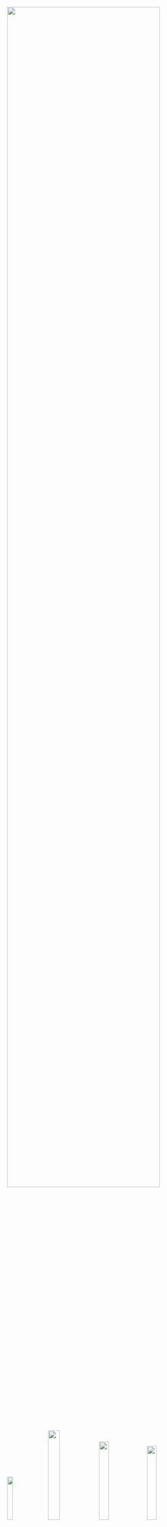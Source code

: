 <div align="center">
<br/>
<a href="https://github.com/InQ-InQ-InQ-InQ-InQ/KUBS"><img src="https://user-images.githubusercontent.com/112257466/209106415-5591b886-9237-4cb2-ab20-23637c65b35b.png" width="83.7%"/></a>


<br/>
<br/>

<a href="https://github.com/InQ-InQ-InQ-InQ-InQ/KUBS/stargazers"><img src="https://img.shields.io/github/stars/InQ-InQ-InQ-InQ-InQ/KUBS?color=EA5504&style=for-the-badge" width="16%"/></a>
<a href="https://github.com/InQ-InQ-InQ-InQ-InQ/KUBS"><img src="https://img.shields.io/badge/version-Beta-black?color=00A051&style=for-the-badge" width="23%"/></a>
<a href="https://github.com/InQ-InQ-InQ-InQ-InQ/KUBS/blob/main/LICENSE"><img src="https://img.shields.io/github/contributors/InQ-InQ-InQ-InQ-InQ/KUBS?color=004EAE&label=Developer&style=for-the-badge" width="21.5%"/></a>
<a href="https://github.com/InQ-InQ-InQ-InQ-InQ/KUBS/graphs/contributors"><img src="https://img.shields.io/github/license/InQ-InQ-InQ-InQ-InQ/KUBS?style=for-the-badge&color=000000" width="20.9%"/></a>

</div>
<br/>

---

# 📝&nbsp;&nbsp;&nbsp;Index

- [📝   Index](#index)
- [🎨   What is KURS](#what-is-kurs)
  - [🚀  Goal](#goal)
- [🔧   Tech Stack](#tech-stack)
- [👷   Implement](#implement)
  - [🔥  FrontEnd](#frontend)
  - [🔥  BackEnd](#backend)
- [👽️   Developers](#️developers)

<br>

---

# 🎨&nbsp;&nbsp;&nbsp;What is KURS

## 🚀&nbsp;&nbsp;Goal
- 도서관을 제외한 교내 전 공간에 대한 대여서비스를 `한 웹사이트로 통합하여 구축`
- 교내 구성원만 가입할 수 있는 `학교 이메일 인증을 통한 회원가입` 서비스 구현
- 날짜별, 시간별 예약 데이터를 DB를 `MySQL과 연동`하여 저장

<br/>
<br/>

---

# 🔧&nbsp;&nbsp;&nbsp;Tech Stack

  <!-- Frontend Stack -->
<table border=""4>
  <th align="center">Role</th>
    <th align="center" colspan="2">Framework</th>
  <tr>
    <td rowspan="8" align="center"><b>FE</td>
    <td><img src="https://upload.wikimedia.org/wikipedia/commons/thumb/a/a7/React-icon.svg/2300px-React-icon.svg.png" width="15px" alt="_icon"/>&nbsp;&nbsp;<b>React</b></td>
    <td>Front-End main framework Using JavaScript</td>
  </tr>
  <tr>
    <td><img src="https://user-images.githubusercontent.com/112257466/209071362-a99be5b3-c9f9-46f2-a12d-d078f59099dd.svg" width="15px" alt="_icon" />&nbsp;&nbsp;<b>React Bootstrap</b></td>
    <td>Load styled components</td>
  </tr>
  <tr>
    <td><img src="https://img.icons8.com/color/480/redux.png" width="15px" alt="_icon" />&nbsp;&nbsp;<b>Redux</td>
    <td>For mapping same piece of application to multiple container components</td>
  </tr>
  <tr>
    <td><img src="https://img.icons8.com/color/480/redux.png" width="15px" alt="_icon" />&nbsp;&nbsp;<b>Redux Toolkit</td>
    <td>Makes it easier to write good Redux applications and speeds up development</td>
  </tr>
    <tr>
      <td><img src="https://upload.wikimedia.org/wikipedia/commons/thumb/e/e3/ESLint_logo.svg/1200px-ESLint_logo.svg.png" width="15px" alt="_icon" />&nbsp;&nbsp;<b>ESLint</td>
    <td>Detect convention violation & Anti-Pattern</td>
  </tr>
  <tr>
    <td><img src="https://user-images.githubusercontent.com/112257466/209071958-ca6f5a8f-a61a-4b27-88f4-f6ac84808430.png" width="15px" alt="_icon" />&nbsp;&nbsp;<b>Axios</td>
    <td>Http Client for Node.Js and Browser</td>
  </tr>
	    <tr>
    <td><img src="https://user-images.githubusercontent.com/112257466/209077244-27be08d0-85f9-4bdc-9efc-c2bf7b6e1229.png" width="14px" alt="_icon" />&nbsp;&nbsp;<b>Moment.js</td>
    <td>JS 설명</td>
	</tr>
		    <tr>
    <td><img src="https://user-images.githubusercontent.com/112257466/209091297-8666f970-113d-4748-a8b0-739a85a20bb2.png" width="14px" alt="_icon" />&nbsp;&nbsp;<b>Node.js</td>
    <td>JS 설명</td>
	</tr>


  <!-- Backend Stack -->
  <tr>
    <td rowspan="6" align="center"><b>BE</td>
    <td><img src="https://user-images.githubusercontent.com/112257466/209075018-0a1f7f14-a910-4d16-a4e4-51929b99e1ae.png" width="15px" alt="_icon" />&nbsp;&nbsp;<b>Spring</td>
    <td>Back-End Main Framework</td>
  </tr>
  <tr>
    <td><img src="https://user-images.githubusercontent.com/112257466/209075280-78be8487-7d6a-485c-92a8-d6677f0caab9.png" width="15px" alt="_icon" />&nbsp;&nbsp;<b>Spring Boot</td>
	<td>Build stand-alone and production ready Spring Applications.</td>
    <tr>
	    <td><img src="https://user-images.githubusercontent.com/112257466/209078356-d9120e3d-9498-4ee4-a38d-139a263910f4.png" width="14px" alt="_icon" />&nbsp;&nbsp;<b>MySQL</td>
    <td>Back-End Main Database</td>
  </tr>
    <tr>
    <td><img src="https://user-images.githubusercontent.com/112257466/209076523-777fe02a-455f-48a0-a4b1-aeb9fff17b10.png" width="14px" alt="_icon" />&nbsp;&nbsp;<b>JPA & Data JPA</td>
    <td>Database Handling Skills</td>
  </tr>
  
  <tr>
      <td><img src="https://user-images.githubusercontent.com/112257466/209077939-bb9dadca-0e8b-421d-b5df-c44bd3c38a1a.png" width="14px" alt="_icon" />&nbsp;&nbsp;<b>Swagger</td>
    <td>API Documentation Tool</td>
  </tr>

</table>
</div>
<br/><br/>

---
# 👷&nbsp;&nbsp;&nbsp;Implement

## 🔥&nbsp;&nbsp;FrontEnd

- 우리는 즐거운 프론트엔드 >_< 넘모 잘한당

<br/>
<br/>

## 🔥&nbsp;&nbsp;BackEnd

<table border=""4>
  <th align="center">Controller</th>
    <th align="center">API</th>
	    <th align="center">Description</th>
  <tr>
    <td rowspan="2" align="center"><b>login</td>
    <td>Login</td>
    <td>아이디와 비밀번호를 입력받아 로그인을 한다. 유효하지 않을 시, 로그인 실패 응답을 내린다.</td>
  </tr>
  <tr>
    <td>logout</td>
    <td>로그아웃을 한다.</td>
  </tr>
  <tr>
    <td rowspan="3" align="center">Member</td>
    <td>createMember</td>
    <td>회원정보를 받아 회원가입을 한다.</td>
  </tr>
  <tr>
    <td>prepareFindPw</td>
    <td>사용자 정보를 받아, 인증을 진행한다.</td>
  </tr>
    <tr>
    <td>changePw</td>
    <td>새로운 비밀번호를 설정한다.</td>
  </tr>
    <tr>
    <td align="center">Place</td>
    <td>getAblePlaceList</td>
    <td>입력 받은 정보에 예약 가능한 장소를 조회한다.</td>
  </tr>
  </tr>
    <tr>
    <td align="center">Department</td>
    <td>getSearchedDepartment</td>
    <td>검색된 조건에 부합하는 학과를 조회한다.</td>
  </tr>
  <tr>
    <td rowspan="2" align="center">Booking</td>
    <td>createBooking</td>
    <td>예약 정보를 입력받아, 예약을 생성한다.</td>
  </tr>
    <tr>
    <td>getDetailBooking</td>
    <td>예약 상세 정보를 조회한다.</td>
  </tr>
    <tr>
    <td rowspan="2" align="center">Email</td>
    <td>sendValidationMail</td>
    <td>이메일을 입력 받아, 해당 이메일로 검증 메일을 발송한다.</td>
  </tr>
      <tr>
    <td>validateKey</td>
    <td>검증 코드를 입력 받아, 올바른 코드인지 검증한다.</td>
  </tr>
      <tr>
    <td align="center">Mypage</td>
    <td>getMyPage</td>
    <td>로그인 된 회원의 마이페이지 정보를 조회한다.</td>
  </tr>

</table>

<br/>

---

# 👽️&nbsp;&nbsp;&nbsp;Developers

<br/>
</div>
<table border=""4 width="100%">
  <th align="center" colspan="2">Front-End</th>
    <th align="center" colspan="2">Back-End</th>
  <tr>
     <td align="center"><a href="http://github.com/SWARVY"><img src="https://avatars.githubusercontent.com/u/53262430?v=4" width="180px;" style="vertical-align:top" alt=""/>

   <td align="center"><a href="https://github.com/rheefine"><img src="https://avatars.githubusercontent.com/u/109448186?v=4" width="180px;" style="vertical-align:top" alt=""/>

   <td align="center"><a href="https://github.com/h-beeen"><img src="https://avatars.githubusercontent.com/u/112257466?v=4" width="180px; style="vertical-align:top" alt=""/>
   
   <td align="center"><a href="https://github.com/eunchannam"><img src="https://avatars.githubusercontent.com/u/75837025?v=4" width="180px;" style="vertical-align:top" alt=""/>

  </tr>

  <tr>
    <td align="center"><a href="https://github.com/eofrkam"><b>🐦 신현호 🐦</b></br></a></td>
  <td align="center"><a href="https://github.com/rheefine"><b>🐺 이동현 🐺</b><br/></a></td>
  <td align="center"><a href="https://github.com/h-beeen"><b>🐧 변해빈 🐧</b></a></td>
  <td align="center"><a href="https://github.com/eunchannam"><b>🐤 남은찬 🐤</b></a></td>
  </tr>
    <tr>
    <td align="center">KGU 컴공 19</td>
  <td align="center">KGU 전자 17</td>
    <td align="center">KGU 경제 18</td>
	  <td align="center">KGU 컴공 18</td>
  </tr>
</table>
</div>
<br/>

